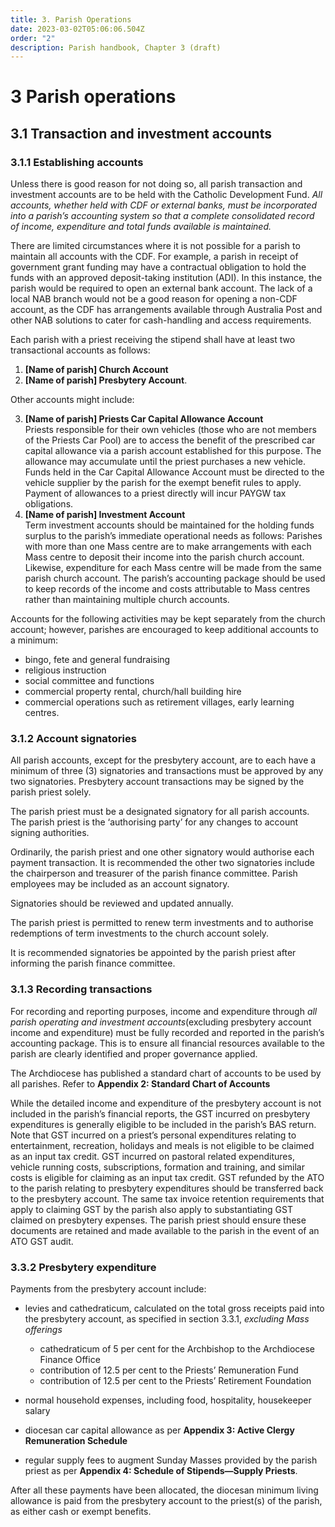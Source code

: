 ```yaml
---
title: 3. Parish Operations
date: 2023-03-02T05:06:06.504Z
order: "2"
description: Parish handbook, Chapter 3 (draft)
---
```

# 3 Parish operations

## 3.1 Transaction and investment accounts

### 3.1.1 Establishing accounts

Unless there is good reason for not doing so, all parish transaction and investment accounts are to be held with the Catholic Development Fund. *All accounts, whether held with CDF or external banks, must be incorporated into a parish’s accounting system so that a complete consolidated record of income, expenditure and total funds available is maintained.*

There are limited circumstances where it is not possible for a parish to maintain all accounts with the CDF. For example, a parish in receipt of government grant funding may have a contractual obligation to hold the funds with an approved deposit-taking institution (ADI). In this instance, the parish would be required to open an external bank account. The lack of a local NAB branch would not be a good reason for opening a non-CDF account, as the CDF has arrangements available through Australia Post and other NAB solutions to cater for cash-handling and access requirements. 

Each parish with a priest receiving the stipend shall have at least two transactional accounts as follows:

1. **\[Name of parish] Church Account**
2. **\[Name of parish] Presbytery Account**.

Other accounts might include:

3. **\[Name of parish] Priests Car Capital Allowance Account**\
   Priests responsible for their own vehicles (those who are not members of the Priests Car Pool) are to access the benefit of the prescribed car capital allowance via a parish account established for this purpose. The allowance may accumulate until the priest purchases a new vehicle. Funds held in the Car Capital Allowance Account must be directed to the vehicle supplier by the parish for the exempt benefit rules to apply. Payment of allowances to a priest directly will incur PAYGW tax obligations.
4. **\[Name of parish] Investment Account**\
   Term investment accounts should be maintained for the holding funds surplus to the parish’s immediate operational needs as follows: Parishes with more than one Mass centre are to make arrangements with each Mass centre to deposit their income into the parish church account. Likewise, expenditure for each Mass centre will be made from the same parish church account. The parish’s accounting package should be used to keep records of the income and costs attributable to Mass centres rather than maintaining multiple church accounts.

Accounts for the following activities may be kept separately from the church account; however, parishes are encouraged to keep additional accounts to a minimum: 

* bingo, fete and general fundraising
* religious instruction
* social committee and functions
* commercial property rental, church/hall building hire
* commercial operations such as retirement villages, early learning centres.

### 3.1.2 Account signatories

All parish accounts, except for the presbytery account, are to each have a minimum of three (3) signatories and transactions must be approved by any two signatories. Presbytery account transactions may be signed by the parish priest solely.

The parish priest must be a designated signatory for all parish accounts. The parish priest is the ‘authorising party’ for any changes to account signing authorities.

Ordinarily, the parish priest and one other signatory would authorise each payment transaction. It is recommended the other two signatories include the chairperson and treasurer of the parish finance committee. Parish employees may be included as an account signatory. 

Signatories should be reviewed and updated annually.

The parish priest is permitted to renew term investments and to authorise redemptions of term investments to the church account solely.

It is recommended signatories be appointed by the parish priest after informing the parish finance committee.

### 3.1.3 Recording transactions

For recording and reporting purposes, income and expenditure through *all parish operating and investment accounts*(excluding presbytery account income and expenditure) must be fully recorded and reported in the parish’s accounting package. This is to ensure all financial resources available to the parish are clearly identified and proper governance applied.

The Archdiocese has published a standard chart of accounts to be used by all parishes. Refer to **Appendix 2: Standard Chart of Accounts**

While the detailed income and expenditure of the presbytery account is not included in the parish’s financial reports, the GST incurred on presbytery expenditures is generally eligible to be included in the parish’s BAS return. Note that GST incurred on a priest’s personal expenditures relating to entertainment, recreation, holidays and meals is not eligible to be claimed as an input tax credit. GST incurred on pastoral related expenditures, vehicle running costs, subscriptions, formation and training, and similar costs is eligible for claiming as an input tax credit. GST refunded by the ATO to the parish relating to presbytery expenditures should be transferred back to the presbytery account. The same tax invoice retention requirements that apply to claiming GST by the parish also apply to substantiating GST claimed on presbytery expenses. The parish priest should ensure these documents are retained and made available to the parish in the event of an ATO GST audit.

### 3.3.2 Presbytery expenditure

Payments from the presbytery account include:

* levies and cathedraticum, calculated on the total gross receipts paid into the presbytery account, as specified in section 3.3.1, *excluding Mass offerings*

  * cathedraticum of 5 per cent for the Archbishop to the Archdiocese Finance Office
  * contribution of 12.5 per cent to the Priests’ Remuneration Fund
  * contribution of 12.5 per cent to the Priests’ Retirement Foundation
* normal household expenses, including food, hospitality, housekeeper salary
* diocesan car capital allowance as per **Appendix 3: Active Clergy Remuneration Schedule**
* regular supply fees to augment Sunday Masses provided by the parish priest as per **Appendix 4: Schedule of Stipends—Supply Priests**.

After all these payments have been allocated, the diocesan minimum living allowance is paid from the presbytery account to the priest(s) of the parish, as either cash or exempt benefits.